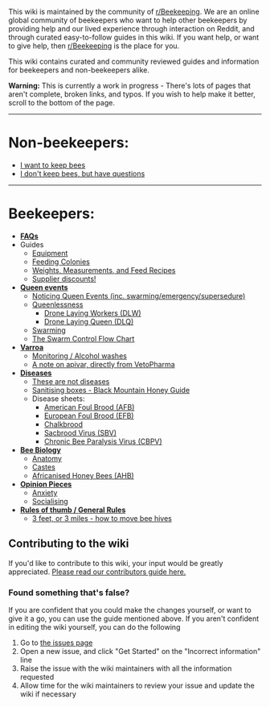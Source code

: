 This wiki is maintained by the community of [r/Beekeeping](https://reddit.com/r/Beekeeping). We are an online global community of beekeepers who want to help other beekeepers by providing help and our lived experience through interaction on Reddit, and through curated easy-to-follow guides in this wiki. If you want help, or want to give help, then [r/Beekeeping](https://reddit.com/r/Beekeeping) is the place for you. 

This wiki contains curated and community reviewed guides and information for beekeepers and non-beekeepers alike. 

**Warning:** This is currently a work in progress - There's lots of pages that aren't complete, broken links, and typos. If you wish to help make it better, scroll to the bottom of the page.

---

# Non-beekeepers:

* [I want to keep bees](faqs/non_beekeeper/i_want_bees)
* [I don't keep bees, but have questions](faqs/non_beekeeper/not_a_beekeeper)

---

# Beekeepers:

* [**FAQs**](faqs/beekeeper)
* Guides
    * [Equipment](guides/equipment)
    * [Feeding Colonies](guides/feeding)
    * [Weights, Measurements, and Feed Recipes](guides/weights_and_measurents)
    * [Supplier discounts!](guides/discounts)
* [**Queen events**](queen_events/)
    * [Noticing Queen Events (inc. swarming/emergency/supersedure)](queen_events/spotting)
    * [Queenlessness](queen_events/determining_queenlessness)
        * [Drone Laying Workers (DLW)](queen_events/drone_laying_workers)
        * [Drone Laying Queen (DLQ)](queen_events/drone_laying_queen)
    * [Swarming](queen_events/)
    * [The Swarm Control Flow Chart](queen_events/swarming/manipulations/flow)
* **[Varroa](varroa/)**
    * [Monitoring / Alcohol washes](varroa/monitoring)
    * [A note on apivar, directly from VetoPharma](varroa/apivar_misuse)
* [**Diseases**](diseases/)
    * [These are not diseases](diseases/this_is_not_disease)
    * [Sanitising boxes - Black Mountain Honey Guide](https://www.youtube.com/watch?v=DDePyHB4x8M)
    * Disease sheets:
      * [American Foul Brood (AFB)](https://beeaware.org.au/archive-pest/american-foulbrood/)
      * [European Foul Brood (EFB)](https://beeaware.org.au/archive-pest/european-foulbrood/#ad-image-0)
      * [Chalkbrood](https://beeaware.org.au/archive-pest/chalkbrood/)
      * [Sacbrood Virus (SBV)](https://beeaware.org.au/archive-pest/sacbrood/)
      * [Chronic Bee Paralysis Virus (CBPV)](https://www.nationalbeeunit.com/assets/PDFs/3_Resources_for_beekeepers/Fact_Sheets/Fact_10_Chronic_Bee_Paralysis_Virus.pdf)
* **[Bee Biology](biology/)**
    * [Anatomy](biology/anatomy.md)
    * [Castes](biology/castes)
    * [Africanised Honey Bees (AHB)](biology/Africanized_honeybees)
* [**Opinion Pieces**](opinion_pieces)
    * [Anxiety](opinion_pieces/anxiety)
    * [Socialising](opinion_pieces/socialising)
* [**Rules of thumb / General Rules**](rules_of_thumb/)
    * [3 feet, or 3 miles - how to move bee hives](rules_of_thumb/three_feet_three_miles)

## Contributing to the wiki

If you'd like to contribute to this wiki, your input would be greatly appreciated. [Please read our contributors guide here.](wiki_guides)

### Found something that's false?

If you are confident that you could make the changes yourself, or want to give it a go, you can use the guide mentioned above. If you aren't confident in editing the wiki yourself, you can do the following

1. Go to [the issues page](https://github.com/rBeekeepingissues)
2. Open a new issue, and click "Get Started" on the "Incorrect information" line
3. Raise the issue with the wiki maintainers with all the information requested
4. Allow time for the wiki maintainers to review your issue and update the wiki if necessary
